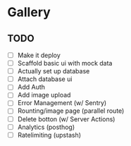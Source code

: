 # Gallery

## TODO

- [ ] Make it deploy
- [ ] Scaffold basic ui with mock data
- [ ] Actually set up database
- [ ] Attach database ui
- [ ] Add Auth
- [ ] Add image upload
- [ ] Error Management (w/ Sentry)
- [ ] Rounting/image page (parallel route)
- [ ] Delete botton (w/ Server Actions)
- [ ] Analytics (posthog)
- [ ] Ratelimiting (upstash)
